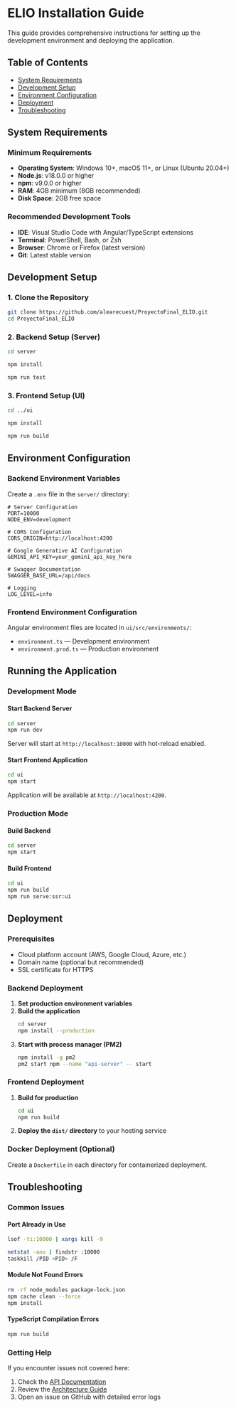 # ELIO Installation Guide

This guide provides comprehensive instructions for setting up the development environment and deploying the application.

## Table of Contents

- [System Requirements](#system-requirements)
- [Development Setup](#development-setup)
- [Environment Configuration](#environment-configuration)
- [Deployment](#deployment)
- [Troubleshooting](#troubleshooting)

## System Requirements

### Minimum Requirements

- **Operating System**: Windows 10+, macOS 11+, or Linux (Ubuntu 20.04+)
- **Node.js**: v18.0.0 or higher
- **npm**: v9.0.0 or higher
- **RAM**: 4GB minimum (8GB recommended)
- **Disk Space**: 2GB free space

### Recommended Development Tools

- **IDE**: Visual Studio Code with Angular/TypeScript extensions
- **Terminal**: PowerShell, Bash, or Zsh
- **Browser**: Chrome or Firefox (latest version)
- **Git**: Latest stable version

## Development Setup

### 1. Clone the Repository

```bash
git clone https://github.com/alearecuest/ProyectoFinal_ELIO.git
cd ProyectoFinal_ELIO
```

### 2. Backend Setup (Server)

```bash
cd server

npm install

npm run test
```

### 3. Frontend Setup (UI)

```bash
cd ../ui

npm install

npm run build
```

## Environment Configuration

### Backend Environment Variables

Create a `.env` file in the `server/` directory:

```env
# Server Configuration
PORT=10000
NODE_ENV=development

# CORS Configuration
CORS_ORIGIN=http://localhost:4200

# Google Generative AI Configuration
GEMINI_API_KEY=your_gemini_api_key_here

# Swagger Documentation
SWAGGER_BASE_URL=/api/docs

# Logging
LOG_LEVEL=info
```

### Frontend Environment Configuration

Angular environment files are located in `ui/src/environments/`:

- `environment.ts` — Development environment
- `environment.prod.ts` — Production environment

## Running the Application

### Development Mode

#### Start Backend Server

```bash
cd server
npm run dev
```

Server will start at `http://localhost:10000` with hot-reload enabled.

#### Start Frontend Application

```bash
cd ui
npm start
```

Application will be available at `http://localhost:4200`.

### Production Mode

#### Build Backend

```bash
cd server
npm start
```

#### Build Frontend

```bash
cd ui
npm run build
npm run serve:ssr:ui
```

## Deployment

### Prerequisites

- Cloud platform account (AWS, Google Cloud, Azure, etc.)
- Domain name (optional but recommended)
- SSL certificate for HTTPS

### Backend Deployment

1. **Set production environment variables**
2. **Build the application**
   ```bash
   cd server
   npm install --production
   ```
3. **Start with process manager (PM2)**
   ```bash
   npm install -g pm2
   pm2 start npm --name "api-server" -- start
   ```

### Frontend Deployment

1. **Build for production**
   ```bash
   cd ui
   npm run build
   ```
2. **Deploy the `dist/` directory** to your hosting service

### Docker Deployment (Optional)

Create a `Dockerfile` in each directory for containerized deployment.

## Troubleshooting

### Common Issues

#### Port Already in Use

```bash
lsof -ti:10000 | xargs kill -9

netstat -ano | findstr :10000
taskkill /PID <PID> /F
```

#### Module Not Found Errors

```bash
rm -rf node_modules package-lock.json
npm cache clean --force
npm install
```

#### TypeScript Compilation Errors

```bash
npm run build
```

### Getting Help

If you encounter issues not covered here:

1. Check the [API Documentation](API.md)
2. Review the [Architecture Guide](ARCHITECTURE.md)
3. Open an issue on GitHub with detailed error logs
